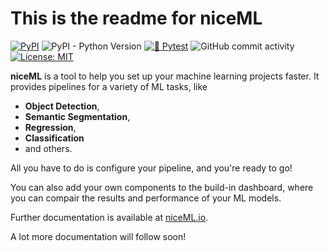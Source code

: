 # This is the readme for niceML
[![PyPI](https://img.shields.io/pypi/v/niceml)](
https://pypi.org/project/niceml/
)
![PyPI - Python Version](https://img.shields.io/pypi/pyversions/niceml)
[![🧪 Pytest](
https://github.com/codecentric-oss/niceml/actions/workflows/pytest.yaml/badge.svg)](
https://github.com/codecentric-oss/niceml/actions/workflows/pytest.yaml)
![GitHub commit activity](
https://img.shields.io/github/commit-activity/m/codecentric-oss/niceml)
[![License: MIT](https://img.shields.io/badge/License-MIT-yellow.svg)](
https://opensource.org/licenses/MIT)

**niceML** is a tool to help you set up your machine learning projects faster. 
It provides pipelines for a variety of ML tasks, like

- **Object Detection**,
- **Semantic Segmentation**,
- **Regression**,
- **Classification**
- and others.

All you have to do is configure your pipeline, and you're ready to go!

You can also add your own components to the build-in dashboard, 
where you can compair the results and performance of your ML models.

Further documentation is available at [niceML.io](https://niceml.io).

A lot more documentation will follow soon!

